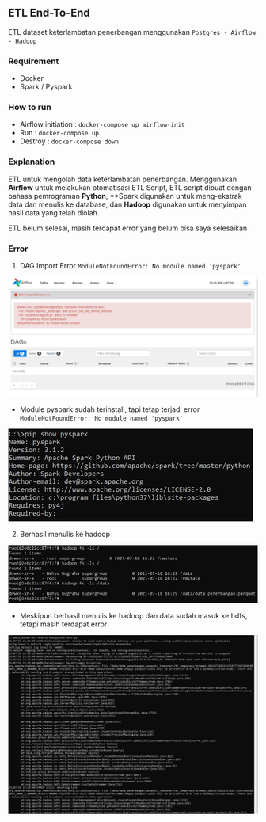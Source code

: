 ## ETL End-To-End
ETL dataset keterlambatan penerbangan menggunakan `Postgres - Airflow - Hadoop`

### Requirement
- Docker
- Spark / Pyspark

### How to run
- Airflow initiation : `docker-compose up airflow-init`
- Run : `docker-compose up`
- Destroy : `docker-compose down`

### Explanation
ETL untuk mengolah data keterlambatan penerbangan. Menggunakan **Airflow** untuk melakukan otomatisasi ETL Script, ETL script dibuat dengan bahasa pemrograman **Python**, **Spark digunakan untuk meng-ekstrak data dan menulis ke database, dan **Hadoop** digunakan untuk menyimpan hasil data yang telah diolah. 

ETL belum selesai, masih terdapat error yang belum bisa saya selesaikan

### Error
1. DAG Import Error `ModuleNotFoundError: No module named 'pyspark'`

![DAG Import Error](/images/1.JPG)

- Module pyspark sudah terinstall, tapi tetap terjadi error `ModuleNotFoundError: No module named 'pyspark'`

![Module pyspark](/images/2.JPG)

2. Berhasil menulis ke hadoop

![Hdfs Data](/images/3.JPG)

- Meskipun berhasil menulis ke hadoop dan data sudah masuk ke hdfs, tetapi masih terdapat error

![Hdfs Error](/images/4.JPG)

